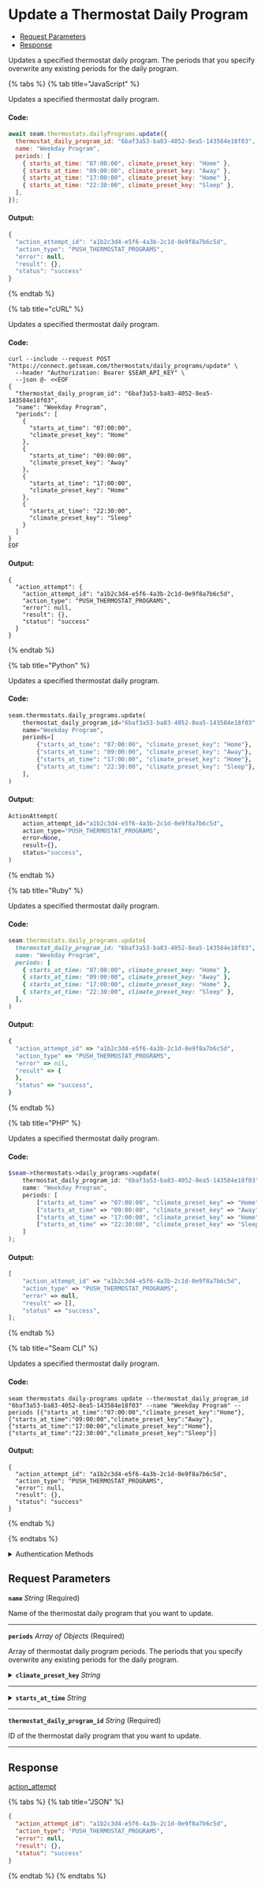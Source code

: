 # Update a Thermostat Daily Program

- [Request Parameters](#request-parameters)
- [Response](#response)

Updates a specified thermostat daily program. The periods that you specify overwrite any existing periods for the daily program.


{% tabs %}
{% tab title="JavaScript" %}

Updates a specified thermostat daily program.

#### Code:

```javascript
await seam.thermostats.dailyPrograms.update({
  thermostat_daily_program_id: "6baf3a53-ba83-4052-8ea5-143584e18f03",
  name: "Weekday Program",
  periods: [
    { starts_at_time: "07:00:00", climate_preset_key: "Home" },
    { starts_at_time: "09:00:00", climate_preset_key: "Away" },
    { starts_at_time: "17:00:00", climate_preset_key: "Home" },
    { starts_at_time: "22:30:00", climate_preset_key: "Sleep" },
  ],
});
```

#### Output:

```javascript
{
  "action_attempt_id": "a1b2c3d4-e5f6-4a3b-2c1d-0e9f8a7b6c5d",
  "action_type": "PUSH_THERMOSTAT_PROGRAMS",
  "error": null,
  "result": {},
  "status": "success"
}
```
{% endtab %}

{% tab title="cURL" %}

Updates a specified thermostat daily program.

#### Code:

```curl
curl --include --request POST "https://connect.getseam.com/thermostats/daily_programs/update" \
  --header "Authorization: Bearer $SEAM_API_KEY" \
  --json @- <<EOF
{
  "thermostat_daily_program_id": "6baf3a53-ba83-4052-8ea5-143584e18f03",
  "name": "Weekday Program",
  "periods": [
    {
      "starts_at_time": "07:00:00",
      "climate_preset_key": "Home"
    },
    {
      "starts_at_time": "09:00:00",
      "climate_preset_key": "Away"
    },
    {
      "starts_at_time": "17:00:00",
      "climate_preset_key": "Home"
    },
    {
      "starts_at_time": "22:30:00",
      "climate_preset_key": "Sleep"
    }
  ]
}
EOF
```

#### Output:

```curl
{
  "action_attempt": {
    "action_attempt_id": "a1b2c3d4-e5f6-4a3b-2c1d-0e9f8a7b6c5d",
    "action_type": "PUSH_THERMOSTAT_PROGRAMS",
    "error": null,
    "result": {},
    "status": "success"
  }
}
```
{% endtab %}

{% tab title="Python" %}

Updates a specified thermostat daily program.

#### Code:

```python
seam.thermostats.daily_programs.update(
    thermostat_daily_program_id="6baf3a53-ba83-4052-8ea5-143584e18f03",
    name="Weekday Program",
    periods=[
        {"starts_at_time": "07:00:00", "climate_preset_key": "Home"},
        {"starts_at_time": "09:00:00", "climate_preset_key": "Away"},
        {"starts_at_time": "17:00:00", "climate_preset_key": "Home"},
        {"starts_at_time": "22:30:00", "climate_preset_key": "Sleep"},
    ],
)
```

#### Output:

```python
ActionAttempt(
    action_attempt_id="a1b2c3d4-e5f6-4a3b-2c1d-0e9f8a7b6c5d",
    action_type="PUSH_THERMOSTAT_PROGRAMS",
    error=None,
    result={},
    status="success",
)
```
{% endtab %}

{% tab title="Ruby" %}

Updates a specified thermostat daily program.

#### Code:

```ruby
seam.thermostats.daily_programs.update(
  thermostat_daily_program_id: "6baf3a53-ba83-4052-8ea5-143584e18f03",
  name: "Weekday Program",
  periods: [
    { starts_at_time: "07:00:00", climate_preset_key: "Home" },
    { starts_at_time: "09:00:00", climate_preset_key: "Away" },
    { starts_at_time: "17:00:00", climate_preset_key: "Home" },
    { starts_at_time: "22:30:00", climate_preset_key: "Sleep" },
  ],
)
```

#### Output:

```ruby
{
  "action_attempt_id" => "a1b2c3d4-e5f6-4a3b-2c1d-0e9f8a7b6c5d",
  "action_type" => "PUSH_THERMOSTAT_PROGRAMS",
  "error" => nil,
  "result" => {
  },
  "status" => "success",
}
```
{% endtab %}

{% tab title="PHP" %}

Updates a specified thermostat daily program.

#### Code:

```php
$seam->thermostats->daily_programs->update(
    thermostat_daily_program_id: "6baf3a53-ba83-4052-8ea5-143584e18f03",
    name: "Weekday Program",
    periods: [
        ["starts_at_time" => "07:00:00", "climate_preset_key" => "Home"],
        ["starts_at_time" => "09:00:00", "climate_preset_key" => "Away"],
        ["starts_at_time" => "17:00:00", "climate_preset_key" => "Home"],
        ["starts_at_time" => "22:30:00", "climate_preset_key" => "Sleep"],
    ]
);
```

#### Output:

```php
[
    "action_attempt_id" => "a1b2c3d4-e5f6-4a3b-2c1d-0e9f8a7b6c5d",
    "action_type" => "PUSH_THERMOSTAT_PROGRAMS",
    "error" => null,
    "result" => [],
    "status" => "success",
];
```
{% endtab %}

{% tab title="Seam CLI" %}

Updates a specified thermostat daily program.

#### Code:

```seam_cli
seam thermostats daily-programs update --thermostat_daily_program_id "6baf3a53-ba83-4052-8ea5-143584e18f03" --name "Weekday Program" --periods [{"starts_at_time":"07:00:00","climate_preset_key":"Home"},{"starts_at_time":"09:00:00","climate_preset_key":"Away"},{"starts_at_time":"17:00:00","climate_preset_key":"Home"},{"starts_at_time":"22:30:00","climate_preset_key":"Sleep"}]
```

#### Output:

```seam_cli
{
  "action_attempt_id": "a1b2c3d4-e5f6-4a3b-2c1d-0e9f8a7b6c5d",
  "action_type": "PUSH_THERMOSTAT_PROGRAMS",
  "error": null,
  "result": {},
  "status": "success"
}
```
{% endtab %}

{% endtabs %}


<details>

<summary>Authentication Methods</summary>

- API key
- Client session token
- Personal access token
  <br>Must also include the `seam-workspace` header in the request.

To learn more, see [Authentication](https://docs.seam.co/latest/api/authentication).
</details>

## Request Parameters

**`name`** *String* (Required)

Name of the thermostat daily program that you want to update.

---

**`periods`** *Array* *of Objects* (Required)

Array of thermostat daily program periods. The periods that you specify overwrite any existing periods for the daily program.

<details>

<summary><b><code>climate_preset_key</code></b> <i>String</i></summary>

Key of the [climate preset](../../../capability-guides/thermostats/creating-and-managing-climate-presets/README.md) to activate at the `starts_at_time`.

</details>

---



<details>

<summary><b><code>starts_at_time</code></b> <i>String</i></summary>

Time at which the thermostat daily program period starts, in [ISO 8601](https://www.iso.org/iso-8601-date-and-time-format.html) format.

</details>

---


**`thermostat_daily_program_id`** *String* (Required)

ID of the thermostat daily program that you want to update.

---


## Response

[action\_attempt](./)


{% tabs %}
{% tab title="JSON" %}



```json
{
  "action_attempt_id": "a1b2c3d4-e5f6-4a3b-2c1d-0e9f8a7b6c5d",
  "action_type": "PUSH_THERMOSTAT_PROGRAMS",
  "error": null,
  "result": {},
  "status": "success"
}
```
{% endtab %}
{% endtabs %}
